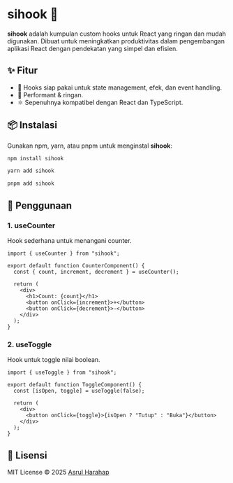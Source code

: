 # sihook 🍪

**sihook** adalah kumpulan custom hooks untuk React yang ringan dan mudah digunakan. Dibuat untuk meningkatkan produktivitas dalam pengembangan aplikasi React dengan pendekatan yang simpel dan efisien.

## ✨ Fitur
- 📌 Hooks siap pakai untuk state management, efek, dan event handling.
- 🚀 Performant & ringan.
- ⚛️ Sepenuhnya kompatibel dengan React dan TypeScript.

## 📦 Instalasi

Gunakan npm, yarn, atau pnpm untuk menginstal **sihook**:

```sh
npm install sihook
```
```sh
yarn add sihook
```
```sh
pnpm add sihook
```

## 🚀 Penggunaan

### 1. useCounter
Hook sederhana untuk menangani counter.

```tsx
import { useCounter } from "sihook";

export default function CounterComponent() {
  const { count, increment, decrement } = useCounter();

  return (
    <div>
      <h1>Count: {count}</h1>
      <button onClick={increment}>+</button>
      <button onClick={decrement}>-</button>
    </div>
  );
}
```

### 2. useToggle
Hook untuk toggle nilai boolean.

```tsx
import { useToggle } from "sihook";

export default function ToggleComponent() {
  const [isOpen, toggle] = useToggle(false);

  return (
    <div>
      <button onClick={toggle}>{isOpen ? "Tutup" : "Buka"}</button>
    </div>
  );
}
```

## 📜 Lisensi

MIT License © 2025 [Asrul Harahap](https://github.com/asruldev)

